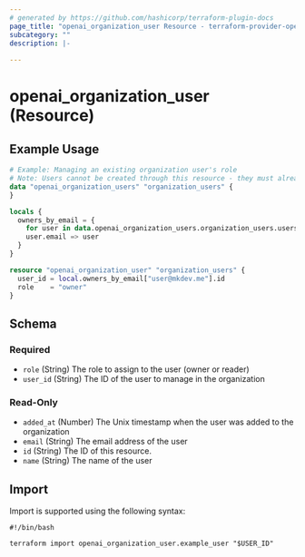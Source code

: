 ```yaml
---
# generated by https://github.com/hashicorp/terraform-plugin-docs
page_title: "openai_organization_user Resource - terraform-provider-openai"
subcategory: ""
description: |-
  
---
```


# openai_organization_user (Resource)



## Example Usage

```terraform
# Example: Managing an existing organization user's role
# Note: Users cannot be created through this resource - they must already exist in the organization
data "openai_organization_users" "organization_users" {
}

locals {
  owners_by_email = {
    for user in data.openai_organization_users.organization_users.users :
    user.email => user
  }
}

resource "openai_organization_user" "organization_users" {
  user_id = local.owners_by_email["user@mkdev.me"].id
  role    = "owner"
}
```

<!-- schema generated by tfplugindocs -->
## Schema

### Required

- `role` (String) The role to assign to the user (owner or reader)
- `user_id` (String) The ID of the user to manage in the organization

### Read-Only

- `added_at` (Number) The Unix timestamp when the user was added to the organization
- `email` (String) The email address of the user
- `id` (String) The ID of this resource.
- `name` (String) The name of the user

## Import

Import is supported using the following syntax:

```shell
#!/bin/bash

terraform import openai_organization_user.example_user "$USER_ID"
```
